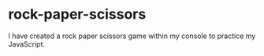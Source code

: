 # rock-paper-scissors
I have created a rock paper scissors game within my console to practice my JavaScript. 
